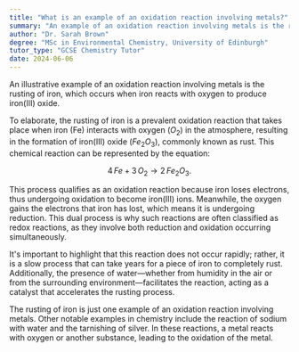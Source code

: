 ```yaml
---
title: "What is an example of an oxidation reaction involving metals?"
summary: "An example of an oxidation reaction involving metals is the rusting of iron, where iron reacts with oxygen to form iron(III) oxide."
author: "Dr. Sarah Brown"
degree: "MSc in Environmental Chemistry, University of Edinburgh"
tutor_type: "GCSE Chemistry Tutor"
date: 2024-06-06
---
```


An illustrative example of an oxidation reaction involving metals is the rusting of iron, which occurs when iron reacts with oxygen to produce iron(III) oxide.

To elaborate, the rusting of iron is a prevalent oxidation reaction that takes place when iron (Fe) interacts with oxygen ($O_2$) in the atmosphere, resulting in the formation of iron(III) oxide ($Fe_2O_3$), commonly known as rust. This chemical reaction can be represented by the equation:

$$
4 \, Fe + 3 \, O_2 \rightarrow 2 \, Fe_2O_3.
$$

This process qualifies as an oxidation reaction because iron loses electrons, thus undergoing oxidation to become iron(III) ions. Meanwhile, the oxygen gains the electrons that iron has lost, which means it is undergoing reduction. This dual process is why such reactions are often classified as redox reactions, as they involve both reduction and oxidation occurring simultaneously.

It's important to highlight that this reaction does not occur rapidly; rather, it is a slow process that can take years for a piece of iron to completely rust. Additionally, the presence of water—whether from humidity in the air or from the surrounding environment—facilitates the reaction, acting as a catalyst that accelerates the rusting process.

The rusting of iron is just one example of an oxidation reaction involving metals. Other notable examples in chemistry include the reaction of sodium with water and the tarnishing of silver. In these reactions, a metal reacts with oxygen or another substance, leading to the oxidation of the metal.
    